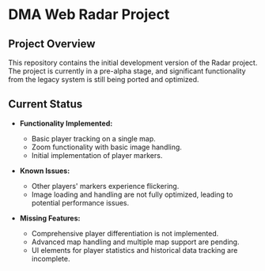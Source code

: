 # DMA Web Radar Project

## Project Overview
This repository contains the initial development version of the Radar project. The project is currently in a pre-alpha stage, and significant functionality from the legacy system is still being ported and optimized.

## Current Status
- **Functionality Implemented:**
  - Basic player tracking on a single map.
  - Zoom functionality with basic image handling.
  - Initial implementation of player markers.

- **Known Issues:**
  - Other players' markers experience flickering.
  - Image loading and handling are not fully optimized, leading to potential performance issues.

- **Missing Features:**
  - Comprehensive player differentiation is not implemented.
  - Advanced map handling and multiple map support are pending.
  - UI elements for player statistics and historical data tracking are incomplete.
